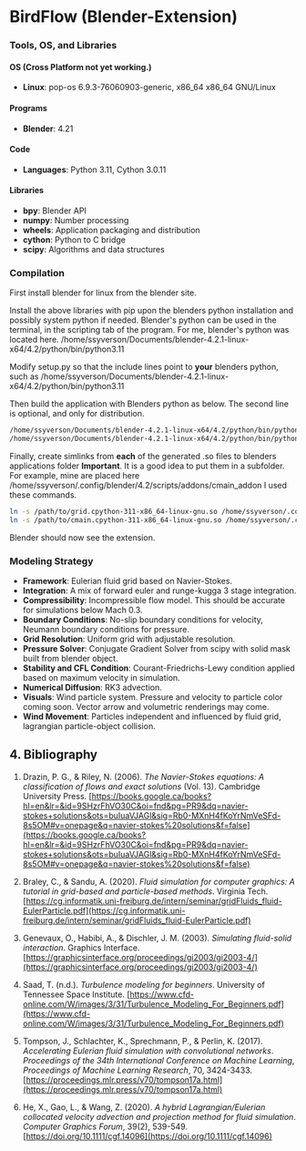 # BirdFlow (Blender-Extension)

### Tools, OS, and Libraries

#### OS (Cross Platform not yet working.)

- **Linux**: pop-os 6.9.3-76060903-generic, x86_64 x86_64 GNU/Linux

#### Programs

- **Blender**: 4.21

#### Code

- **Languages**: Python 3.11, Cython 3.0.11

#### Libraries

- **bpy**: Blender API
- **numpy**: Number processing
- **wheels**: Application packaging and distribution
- **cython**: Python to C bridge
- **scipy**: Algorithms and data structures

### Compilation

First install blender for linux from the blender site.

Install the above libraries with pip upon the blenders python installation and possibly system python if needed. Blender's python can be used in the terminal, in the scripting tab of the program.
For me, blender's python was located here.
/home/ssyverson/Documents/blender-4.2.1-linux-x64/4.2/python/bin/python3.11

Modify setup.py so that the include lines point to **your** blenders python, such as /home/ssyverson/Documents/blender-4.2.1-linux-x64/4.2/python/bin/python3.11

Then build the application with Blenders python as below.
The second line is optional, and only for distribution.

```bash
/home/ssyverson/Documents/blender-4.2.1-linux-x64/4.2/python/bin/python3.11 setup.py build_ext --inplace
/home/ssyverson/Documents/blender-4.2.1-linux-x64/4.2/python/bin/python3.11 setup.py bdist_wheel
```

Finally, create simlinks from **each** of the generated .so files to blenders applications folder **Important**. It is a good idea to put them in a subfolder. 
For example, mine are placed here /home/ssyverson/.config/blender/4.2/scripts/addons/cmain_addon
I used these commands.

```bash
ln -s /path/to/grid.cpython-311-x86_64-linux-gnu.so /home/ssyverson/.config/blender/4.2/scripts/addons/cmain_addon/grid.cpython-311-x86_64-linux-gnu.so
ln -s /path/to/cmain.cpython-311-x86_64-linux-gnu.so /home/ssyverson/.config/blender/4.2/scripts/addons/cmain_addon/cmain.cpython-311-x86_64-linux-gnu.so
```

Blender should now see the extension.

### Modeling Strategy

- **Framework**: Eulerian fluid grid based on Navier-Stokes.
- **Integration**: A mix of forward euler and runge-kugga 3 stage integration.
- **Compressibility**: Incompressible flow model. This should be accurate for simulations below Mach 0.3.
- **Boundary Conditions**: No-slip boundary conditions for velocity, Neumann boundary conditions for pressure.
- **Grid Resolution**: Uniform grid with adjustable resolution.
- **Pressure Solver**: Conjugate Gradient Solver from scipy with solid mask built from blender object.
- **Stability and CFL Condition**: Courant-Friedrichs-Lewy condition applied based on maximum velocity in simulation.
- **Numerical Diffusion**: RK3 advection.
- **Visuals**: Wind particle system. Pressure and velocity to particle color coming soon. Vector arrow and volumetric renderings may come.
- **Wind Movement**: Particles independent and influenced by fluid grid, lagrangian particle-object collision.

## 4. Bibliography

1. Drazin, P. G., & Riley, N. (2006). *The Navier-Stokes equations: A classification of flows and exact solutions* (Vol. 13). Cambridge University Press. [https://books.google.ca/books?hl=en&lr=&id=9SHzrFhVO30C&oi=fnd&pg=PR9&dq=navier-stokes+solutions&ots=buIuaVJAGl&sig=Rb0-MXnH4fKoYrNmVeSFd-8s5OM#v=onepage&q=navier-stokes%20solutions&f=false](https://books.google.ca/books?hl=en&lr=&id=9SHzrFhVO30C&oi=fnd&pg=PR9&dq=navier-stokes+solutions&ots=buIuaVJAGl&sig=Rb0-MXnH4fKoYrNmVeSFd-8s5OM#v=onepage&q=navier-stokes%20solutions&f=false)

2. Braley, C., & Sandu, A. (2020). *Fluid simulation for computer graphics: A tutorial in grid-based and particle-based methods*. Virginia Tech. [https://cg.informatik.uni-freiburg.de/intern/seminar/gridFluids_fluid-EulerParticle.pdf](https://cg.informatik.uni-freiburg.de/intern/seminar/gridFluids_fluid-EulerParticle.pdf)

3. Genevaux, O., Habibi, A., & Dischler, J. M. (2003). *Simulating fluid-solid interaction*. Graphics Interface. [https://graphicsinterface.org/proceedings/gi2003/gi2003-4/](https://graphicsinterface.org/proceedings/gi2003/gi2003-4/)

4. Saad, T. (n.d.). *Turbulence modeling for beginners*. University of Tennessee Space Institute. [https://www.cfd-online.com/W/images/3/31/Turbulence_Modeling_For_Beginners.pdf](https://www.cfd-online.com/W/images/3/31/Turbulence_Modeling_For_Beginners.pdf)

5. Tompson, J., Schlachter, K., Sprechmann, P., & Perlin, K. (2017). *Accelerating Eulerian fluid simulation with convolutional networks*. *Proceedings of the 34th International Conference on Machine Learning*, *Proceedings of Machine Learning Research*, 70, 3424-3433. [https://proceedings.mlr.press/v70/tompson17a.html](https://proceedings.mlr.press/v70/tompson17a.html)

6. He, X., Gao, L., & Wang, Z. (2020). *A hybrid Lagrangian/Eulerian collocated velocity advection and projection method for fluid simulation*. *Computer Graphics Forum*, 39(2), 539-549. [https://doi.org/10.1111/cgf.14096](https://doi.org/10.1111/cgf.14096)

